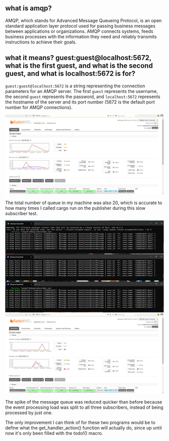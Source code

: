 ## what is amqp?
AMQP, which stands for Advanced Message Queueing Protocol, is an open standard application layer protocol used for passing business messages between applications or organizations. AMQP connects systems, feeds business processes with the information they need and reliably transmits instructions to achieve their goals.

## what it means? guest:guest@localhost:5672, what is the first guest, and what is the second guest, and what is localhost:5672 is for?
`guest:guest@localhost:5672` is a string representing the connection parameters for an AMQP server. The first `guest` represents the username, the second `guest` represents the password, and `localhost:5672` represents the hostname of the server and its port number (5672 is the default port number for AMQP connections).

![Slow Subscriber](img\rabbitmq_slowsubscriber.jpg "Slow Subscriber")

The total number of queue in my machine was also 20, which is accurate to how many times I called cargo run on the publisher during this slow subscriber test.

![3 Subscriber Terminal](img\3subs_terminal.jpg "3 Subscriber Terminal")
![3 Subscriber RabbitMQ](img\3subs_rabbitmq.jpg "3 Subscriber RabbitMQ")

The spike of the message queue was reduced quicker than before because the event processing load was split to all three subscribers, instead of being processed by just one.

The only improvement I can think of for these two programs would be to define what the get_handler_action() function will actually do, since up until now it's only been filled with the todo!() macro.